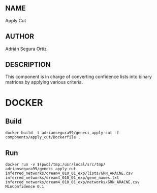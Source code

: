 ## NAME

Apply Cut

## AUTHOR

Adrián Segura Ortiz

## DESCRIPTION

This component is in charge of converting confidence lists into binary matrices by applying various criteria.

# DOCKER

## Build

```
docker build -t adriansegura99/geneci_apply-cut -f components/apply_cut/Dockerfile .
```

## Run

```
docker run -v $(pwd)/tmp:/usr/local/src/tmp/ adriansegura99/geneci_apply-cut inferred_networks/dream4_010_01_exp/lists/GRN_ARACNE.csv inferred_networks/dream4_010_01_exp/gene_names.txt inferred_networks/dream4_010_01_exp/networks/GRN_ARACNE.csv MinConfidence 0.1
```
